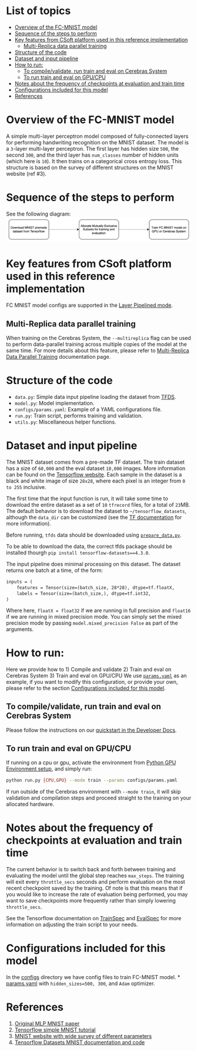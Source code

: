 # List of topics

- [Overview of the FC-MNIST model](#overview-of-the-fc-mnist-model)
- [Sequence of the steps to perform](#sequence-of-the-steps-to-perform)
- [Key features from CSoft platform used in this reference implementation](#key-features-from-csoft-platform-used-in-this-reference-implementation)
  - [Multi-Replica data parallel training](#multi-replica-data-parallel-training)
- [Structure of the code](#structure-of-the-code)
- [Dataset and input pipeline](#dataset-and-input-pipeline)
- [How to run:](#how-to-run)
  - [To compile/validate, run train and eval on Cerebras System](#to-compilevalidate-run-train-and-eval-on-cerebras-system)
  - [To run train and eval on GPU/CPU](#to-run-train-and-eval-on-gpucpu)
- [Notes about the frequency of checkpoints at evaluation and train time](#notes-about-the-frequency-of-checkpoints-at-evaluation-and-train-time)
- [Configurations included for this model](#configurations-included-for-this-model)
- [References](#references)

# Overview of the FC-MNIST model

A simple multi-layer perceptron model composed of fully-connected layers
for performing handwriting recognition on the MNIST dataset.
The model is a `3`-layer multi-layer perceptron. The first layer has hidden
size `500`, the second `300`, and the third layer has `num_classes` number of
hidden units (which here is `10`). It then trains on a categorical cross entropy
loss. This structure is based on the survey of different structures on the
MNIST website (ref #3).

# Sequence of the steps to perform
See the following diagram:
![diagram](../images/tf_mnist.png)

# Key features from CSoft platform used in this reference implementation
FC MNIST model configs are supported in the [Layer Pipelined mode](https://docs.cerebras.net/en/latest/wsc/cerebras-basics/cerebras-execution-modes.html#layer-pipelined-mode).

## Multi-Replica data parallel training
When training on the Cerebras System, the `--multireplica` flag can be used to perform data-parallel training
across multiple copies of the model at the same time. For more details about this feature, please refer
to [Multi-Replica Data Parallel Training](https://docs.cerebras.net/en/latest/wsc/general/multi-replica-data-parallel-training.html) documentation page.

# Structure of the code
* `data.py`: Simple data input pipeline loading the dataset from [TFDS](https://www.tensorflow.org/datasets/catalog/mnist).
* `model.py`: Model implementation. 
* `configs/params.yaml`: Example of a YAML configurations file.
* `run.py`: Train script, performs training and validation.
* `utils.py`: Miscellaneous helper functions.

# Dataset and input pipeline

The MNIST dataset comes from a pre-made TF dataset. The train dataset
has a size of `60,000` and the eval dataset `10,000` images.
More information can be found on the
[Tensorflow website](https://www.tensorflow.org/datasets/catalog/mnist).
Each sample in the dataset is a black and white image of size `28x28`, where
each pixel is an integer from `0 to 255` inclusive.

The first time that the input function is run, it will take some time
to download the entire dataset as a set of `10` `tfrecord` files, for a
total of `23`MB.
The default behavior is to download the dataset to `~/tensorflow_datasets`,
although the `data_dir` can be customized (see the [TF documentation](
https://www.tensorflow.org/datasets/api_docs/python/tfds/load)
for more information).

Before running, `tfds` data should be downloaded using [`prepare_data.py`](prepare_data.py).

To be able to download the data, the correct tfds package should be installed thourgh ```pip install tensorflow-datasets==4.3.0```.

The input pipeline does minimal processing on this dataset. The dataset
returns one batch at a time, of the form:
```
inputs = (
    features = Tensor(size=(batch_size, 28*28), dtype=tf.floatX,
    labels = Tensor(size=(batch_size,), dtype=tf.int32,
)
```
Where here, `floatX = float32` if we are running in full precision and
`float16` if we are running in mixed precision mode. You can simply set the mixed precision mode by passing `model.mixed_precision False` as part of the arguments.

# How to run:
Here we provide how to
    1) Compile and validate
    2) Train and eval on Cerebras System
    3) Train and eval on GPU/CPU
We use [`params.yaml`](configs/params.yaml) as an example, if you want to modify this configuration, or provide your own, please refer to the section [Configurations included for this model](#Configurations-included-for-this-model).

## To compile/validate, run train and eval on Cerebras System

Please follow the instructions on our [quickstart in the Developer Docs](https://docs.cerebras.net/en/latest/wsc/getting-started/cs-appliance.html).

## To run train and eval on GPU/CPU

If running on a cpu or gpu, activate the environment from [Python GPU Environment setup](../../../PYTHON-SETUP.md), and simply run:

```bash
python run.py {CPU,GPU} --mode train --params configs/params.yaml
```

If run outside of the Cerebras environment with `--mode train`, it will skip validation and compilation steps and proceed straight to the training on your allocated hardware.

# Notes about the frequency of checkpoints at evaluation and train time

The current behavior is to switch back and forth between training and
evaluating the model until the global step reaches `max_steps`.
The training will exit every `throttle_secs` seconds and perform
evaluation on the most recent checkpoint saved by the training.
Of note is that this means that if you would like to increase the rate
of evaluation being performed, you may want to save checkpoints more
frequently rather than simply lowering `throttle_secs`.

See the Tensorflow documentation on [TrainSpec](
https://www.tensorflow.org/versions/r1.15/api_docs/python/tf/estimator/TrainSpec)
 and [EvalSpec](
https://www.tensorflow.org/versions/r1.15/api_docs/python/tf/estimator/EvalSpec)
for more information on adjusting the train script to your needs.


# Configurations included for this model
In the [configs](./configs/) directory we have config files to train FC-MNIST model.
    * [params.yaml](./configs/params.yaml) with `hidden_sizes=500, 300`, and `Adam` optimizer.

# References

1. [Original MLP MNIST paper](http://yann.lecun.com/exdb/publis/pdf/lecun-98.pdf)
2. [Tensorflow simple MNIST tutorial](
    https://github.com/tensorflow/tensorflow/blob/master/tensorflow/examples/tutorials/mnist/fully_connected_feed.py)
3. [MNIST website with wide survey of different parameters](
    http://yann.lecun.com/exdb/mnist/)
4. [Tensorflow Datasets MNIST documentation and code](
    https://www.tensorflow.org/datasets/catalog/mnist)
